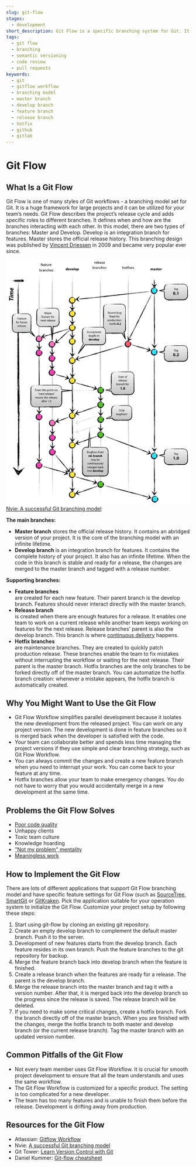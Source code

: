 ```yaml
---
slug: git-flow
stages:
  - development
short_description: Git Flow is a specific branching system for Git. It helps the team to better control and add different project versions.
tags:
  - git flow
  - branching
  - semantic versioning
  - code review
  - pull requests
keywords:
  - git
  - gitflow workflow
  - branching model
  - master branch
  - develop branch
  - feature branch
  - release branch
  - hotfix
  - github
  - gitlab
---
```


# Git Flow

## What Is a Git Flow

Git Flow is one of many styles of Git workflows - a branching model set for Git. It is a huge framework for large projects and it can be utilized for your team’s needs. Git Flow describes the project’s release cycle and adds specific roles to different branches. It defines when and how are the branches interacting with each other. In this model, there are two types of branches: Master and Develop. Develop is an integration branch for features. Master stores the official release history. This branching design was published by [Vincent Driessen](https://nvie.com/posts/a-successful-git-branching-model/) in 2009 and became very popular ever since.

![Git Flow branching model](/files/git_flow.png)  
[Nvie: A successful Git branching model](https://nvie.com/posts/a-successful-git-branching-model/)

**The main branches:**

-   **Master branch** stores the official release history. It contains an abridged version of your project. It is the core of the branching model with an infinite lifetime.
-   **Develop branch** is an integration branch for features. It contains the complete history of your project. It also has an infinite lifetime. When the code in this branch is stable and ready for a release, the changes are merged to the master branch and tagged with a release number.

**Supporting branches:**

-   **Feature branches**  
    are created for each new feature. Their parent branch is the develop branch. Features should never interact directly with the master branch.  
-   **Release branch**  
    is created when there are enough features for a release. It enables one team to work on a current release while another team keeps working on features for the next release. Release branches’ parent is also the develop branch. This branch is where [continuous delivery](/practices/continuous-delivery) happens.  
-   **Hotfix branches**  
    are maintenance branches. They are created to quickly patch production release. These branches enable the team to fix mistakes without interrupting the workflow or waiting for the next release. Their parent is the master branch. Hotfix branches are the only branches to be forked directly off of the master branch. You can automatize the hotfix branch creation: whenever a mistake appears, the hotfix branch is automatically created.

## Why You Might Want to Use the Git Flow

-   Git Flow Workflow simplifies parallel development because it isolates the new development from the released project. You can work on any project version. The new development is done in feature branches so it is merged back when the developer is satisfied with the code.
-   Your team can collaborate better and spends less time managing the project versions if they use simple and clear branching strategy, such as Git Flow Workflow.
-   You can always commit the changes and create a new feature branch when you need to interrupt your work. You can come back to your feature at any time.
-   Hotfix branches allow your team to make emergency changes. You do not have to worry that you would accidentally merge in a new development at the same time.

## Problems the Git Flow Solves

-   [Poor code quality](/problems/poor-code-quality)
-   Unhappy clients
-   Toxic team culture
-   Knowledge hoarding
-   ["Not my problem" mentality](/problems/not-my-problem-mentality)
-   [Meaningless work](/problems/meaningless-work)

## How to Implement the Git Flow

There are lots of different applications that support Git Flow branching model and have specific feature settings for Git Flow (such as [SourceTree](https://www.sourcetreeapp.com/), [SmartGit](https://www.syntevo.com/smartgit/) or [GitKraken](https://www.gitkraken.com/). Pick the application suitable for your operation system to initialize the Git Flow. Customize your project setup by following these steps:

1.  Start using git-flow by cloning an existing git repository.
2.  Create an empty develop branch to complement the default master branch. Push it to the server.
3.  Development of new features starts from the develop branch. Each feature resides in its own branch. Push the feature branches to the git repository for backup.
4.  Merge the feature branch back into develop branch when the feature is finished.
5.  Create a release branch when the features are ready for a release. The parent is the develop branch.
6.  Merge the release branch into the master branch and tag it with a version number. After that, it is merged back into the develop branch so the progress since the release is saved. The release branch will be deleted.
7.  If you need to make some critical changes, create a hotfix branch. Fork the branch directly off of the master branch. When you are finished with the changes, merge the hotfix branch to both master and develop branch (or the current release branch). Tag the master branch with an updated version number.

## Common Pitfalls of the Git Flow

-   Not every team member uses Git Flow Workflow. It is crucial for smooth project development to ensure that all the team understands and uses the same workflow.
-   The Git Flow Workflow is customized for a specific product. The setting is too complicated for a new developer.
-   The team has too many features and is unable to finish them before the release. Development is drifting away from production.

## Resources for the Git Flow

-   Atlassian: [Gitflow Workflow](https://www.atlassian.com/git/tutorials/comparing-workflows/gitflow-workflow)
-   Nvie: [A successful Git branching model](https://nvie.com/posts/a-successful-git-branching-model/)
-   Git Tower: [Learn Version Control with Git](https://www.git-tower.com/learn/git/ebook/en/command-line/advanced-topics/git-flow)
-   Daniel Kummer: [Git-flow cheatsheet](https://danielkummer.github.io/git-flow-cheatsheet/)
